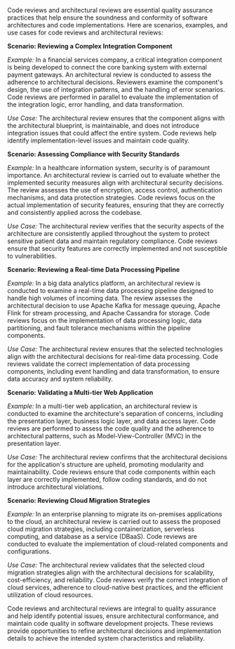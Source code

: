   
Code reviews and architectural reviews are essential quality assurance practices that help ensure the soundness and conformity of software architectures and code implementations. Here are scenarios, examples, and use cases for code reviews and architectural reviews:

**Scenario: Reviewing a Complex Integration Component**

_Example:_ In a financial services company, a critical integration component is being developed to connect the core banking system with external payment gateways. An architectural review is conducted to assess the adherence to architectural decisions. Reviewers examine the component's design, the use of integration patterns, and the handling of error scenarios. Code reviews are performed in parallel to evaluate the implementation of the integration logic, error handling, and data transformation.

_Use Case:_ The architectural review ensures that the component aligns with the architectural blueprint, is maintainable, and does not introduce integration issues that could affect the entire system. Code reviews help identify implementation-level issues and maintain code quality.

**Scenario: Assessing Compliance with Security Standards**

_Example:_ In a healthcare information system, security is of paramount importance. An architectural review is carried out to evaluate whether the implemented security measures align with architectural security decisions. The review assesses the use of encryption, access control, authentication mechanisms, and data protection strategies. Code reviews focus on the actual implementation of security features, ensuring that they are correctly and consistently applied across the codebase.

_Use Case:_ The architectural review verifies that the security aspects of the architecture are consistently applied throughout the system to protect sensitive patient data and maintain regulatory compliance. Code reviews ensure that security features are correctly implemented and not susceptible to vulnerabilities.

**Scenario: Reviewing a Real-time Data Processing Pipeline**

_Example:_ In a big data analytics platform, an architectural review is conducted to examine a real-time data processing pipeline designed to handle high volumes of incoming data. The review assesses the architectural decision to use Apache Kafka for message queuing, Apache Flink for stream processing, and Apache Cassandra for storage. Code reviews focus on the implementation of data processing logic, data partitioning, and fault tolerance mechanisms within the pipeline components.

_Use Case:_ The architectural review ensures that the selected technologies align with the architectural decisions for real-time data processing. Code reviews validate the correct implementation of data processing components, including event handling and data transformation, to ensure data accuracy and system reliability.

**Scenario: Validating a Multi-tier Web Application**

_Example:_ In a multi-tier web application, an architectural review is conducted to examine the architecture's separation of concerns, including the presentation layer, business logic layer, and data access layer. Code reviews are performed to assess the code quality and the adherence to architectural patterns, such as Model-View-Controller (MVC) in the presentation layer.

_Use Case:_ The architectural review confirms that the architectural decisions for the application's structure are upheld, promoting modularity and maintainability. Code reviews ensure that code components within each layer are correctly implemented, follow coding standards, and do not introduce architectural violations.

**Scenario: Reviewing Cloud Migration Strategies**

_Example:_ In an enterprise planning to migrate its on-premises applications to the cloud, an architectural review is carried out to assess the proposed cloud migration strategies, including containerization, serverless computing, and database as a service (DBaaS). Code reviews are conducted to evaluate the implementation of cloud-related components and configurations.

_Use Case:_ The architectural review validates that the selected cloud migration strategies align with the architectural decisions for scalability, cost-efficiency, and reliability. Code reviews verify the correct integration of cloud services, adherence to cloud-native best practices, and the efficient utilization of cloud resources.

Code reviews and architectural reviews are integral to quality assurance and help identify potential issues, ensure architectural conformance, and maintain code quality in software development projects. These reviews provide opportunities to refine architectural decisions and implementation details to achieve the intended system characteristics and reliability.